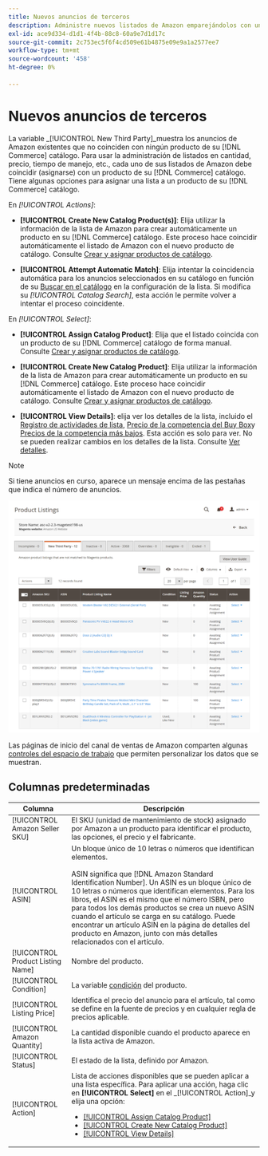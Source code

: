 ```yaml
---
title: Nuevos anuncios de terceros
description: Administre nuevos listados de Amazon emparejándolos con un producto de su catálogo de comercio.
exl-id: ace9d334-d1d1-4f4b-88c8-60a9e7d1d17c
source-git-commit: 2c753ec5f6f4cd509e61b4875e09e9a1a2577ee7
workflow-type: tm+mt
source-wordcount: '458'
ht-degree: 0%

---
```


# Nuevos anuncios de terceros

La variable _[!UICONTROL New Third Party]_muestra los anuncios de Amazon existentes que no coinciden con ningún producto de su [!DNL Commerce] catálogo. Para usar la administración de listados en cantidad, precio, tiempo de manejo, etc., cada uno de sus listados de Amazon debe coincidir (asignarse) con un producto de su [!DNL Commerce] catálogo. Tiene algunas opciones para asignar una lista a un producto de su [!DNL Commerce] catálogo.

En _[!UICONTROL Actions]_:

- **[!UICONTROL Create New Catalog Product(s)]**: Elija utilizar la información de la lista de Amazon para crear automáticamente un producto en su [!DNL Commerce] catálogo. Este proceso hace coincidir automáticamente el listado de Amazon con el nuevo producto de catálogo. Consulte [Crear y asignar productos de catálogo](./creating-assigning-catalog-products.md).

- **[!UICONTROL Attempt Automatic Match]**: Elija intentar la coincidencia automática para los anuncios seleccionados en su catálogo en función de su [Buscar en el catálogo](./catalog-search.md) en la configuración de la lista. Si modifica su _[!UICONTROL Catalog Search]_, esta acción le permite volver a intentar el proceso coincidente.

En _[!UICONTROL Select]_:

- **[!UICONTROL Assign Catalog Product]**: Elija que el listado coincida con un producto de su [!DNL Commerce] catálogo de forma manual. Consulte [Crear y asignar productos de catálogo](./creating-assigning-catalog-products.md).

- **[!UICONTROL Create New Catalog Product]**: Elija utilizar la información de la lista de Amazon para crear automáticamente un producto en su [!DNL Commerce] catálogo. Este proceso hace coincidir automáticamente el listado de Amazon con el nuevo producto de catálogo. Consulte [Crear y asignar productos de catálogo](./creating-assigning-catalog-products.md).

- **[!UICONTROL View Details]**: elija ver los detalles de la lista, incluido el [Registro de actividades de lista](./product-listing-details.md#listing-activity-log), [Precio de la competencia del Buy Box](./product-listing-details.md#buy-box-competitor-pricing)y [Precios de la competencia más bajos](./product-listing-details.md#lowest-competitor-pricing). Esta acción es solo para ver. No se pueden realizar cambios en los detalles de la lista. Consulte [Ver detalles](./product-listing-details.md).

>[!NOTE]
>
>Si tiene anuncios en curso, aparece un mensaje encima de las pestañas que indica el número de anuncios.

![Nuevos anuncios de terceros](assets/amazon-listings-new-third-party.png)

Las páginas de inicio del canal de ventas de Amazon comparten algunas [controles del espacio de trabajo](./workspace-controls.md) que permiten personalizar los datos que se muestran.

## Columnas predeterminadas

| Columna | Descripción |
|---|---|
| [!UICONTROL Amazon Seller SKU] | El SKU (unidad de mantenimiento de stock) asignado por Amazon a un producto para identificar el producto, las opciones, el precio y el fabricante. |
| [!UICONTROL ASIN] | Un bloque único de 10 letras o números que identifican elementos.<br><br>ASIN significa que [!DNL Amazon Standard Identification Number]. Un ASIN es un bloque único de 10 letras o números que identifican elementos. Para los libros, el ASIN es el mismo que el número ISBN, pero para todos los demás productos se crea un nuevo ASIN cuando el artículo se carga en su catálogo. Puede encontrar un artículo ASIN en la página de detalles del producto en Amazon, junto con más detalles relacionados con el artículo. |
| [!UICONTROL Product Listing Name] | Nombre del producto. |
| [!UICONTROL Condition] | La variable [condición](./product-listing-condition.md) del producto. |
| [!UICONTROL Listing Price] | Identifica el precio del anuncio para el artículo, tal como se define en la fuente de precios y en cualquier regla de precios aplicable. |
| [!UICONTROL Amazon Quantity] | La cantidad disponible cuando el producto aparece en la lista activa de Amazon. |
| [!UICONTROL Status] | El estado de la lista, definido por Amazon. |
| [!UICONTROL Action] | Lista de acciones disponibles que se pueden aplicar a una lista específica. Para aplicar una acción, haga clic en **[!UICONTROL Select]** en el _[!UICONTROL Action]_y elija una opción:<ul><li>[[!UICONTROL Assign Catalog Product]](./creating-assigning-catalog-products.md)</li><li>[[!UICONTROL Create New Catalog Product]](./creating-assigning-catalog-products.md)</li><li>[[!UICONTROL View Details]](./product-listing-details.md)</li></ul> |
